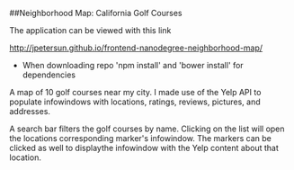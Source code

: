 ##Neighborhood Map: California Golf Courses

The application can be viewed with this link

http://jpetersun.github.io/frontend-nanodegree-neighborhood-map/

* When downloading repo 'npm install' and 'bower install' for dependencies

A map of 10 golf courses near my city. I made use of the Yelp API to populate infowindows with locations, ratings, reviews, pictures, and addresses.

A search bar filters the golf courses by name. Clicking on the list will open the locations corresponding marker's infowindow. The markers can be clicked as well to displaythe infowindow with the Yelp content about that location.
